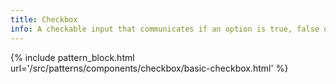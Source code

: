 ```yaml
---
title: Checkbox
info: A checkable input that communicates if an option is true, false or indeterminate.
---
```


{% include pattern_block.html url='/src/patterns/components/checkbox/basic-checkbox.html' %}
